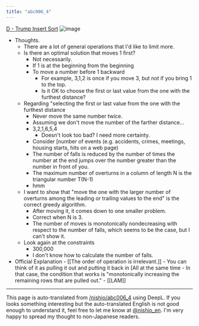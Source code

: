 ```yaml
---
title: "abc006_4"
---
```


[D - Trump Insert Sort](https://atcoder.jp/contests/abc006/tasks/abc006_4)
![image](https://gyazo.com/dfa52aab4ec8fdab70ef8840ca4370c7/thumb/1000)
- Thoughts.
    - There are a lot of general operations that I'd like to limit more.
    - Is there an optimal solution that moves 1 first?
        - Not necessarily.
        - If 1 is at the beginning from the beginning
        - To move a number before 1 backward
            - For example, 3,1,2 is once if you move 3, but not if you bring 1 to the top.
            - Is it OK to choose the first or last value from the one with the furthest distance?
    - Regarding "selecting the first or last value from the one with the furthest distance
        - Never move the same number twice.
        - Assuming we don't move the number of the farther distance...
        - 3,2,1,6,5,4
            - Doesn't look too bad? I need more certainty.
        - Consider [number of events (e.g. accidents, crimes, meetings, housing starts, hits on a web page)
        - The number of falls is reduced by the number of times the number at the end jumps over the number greater than the number in front of you.
        - The maximum number of overturns in a column of length N is the triangular number T(N-1)
        - hmm
    - I want to show that "move the one with the larger number of overturns among the leading or trailing values to the end" is the correct greedy algorithm.
        - After moving it, it comes down to one smaller problem.
        - Correct when N is 3.
        - The number of moves is monotonically nondecreasing with respect to the number of falls, which seems to be the case, but I can't show it.
    - Look again at the constraints
        - 300,000
        - I don't know how to calculate the number of falls.
- Official Explanation
        - [[The order of operation is irrelevant.]]
            - You can think of it as pulling it out and putting it back in [All at the same time
        - In that case, the condition that works is "monotonically increasing the remaining rows that are pulled out."
            - [[LAM]]


---
This page is auto-translated from [/nishio/abc006_4](https://scrapbox.io/nishio/abc006_4) using DeepL. If you looks something interesting but the auto-translated English is not good enough to understand it, feel free to let me know at [@nishio_en](https://twitter.com/nishio_en). I'm very happy to spread my thought to non-Japanese readers.